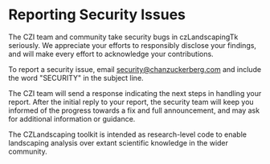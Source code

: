 # Reporting Security Issues

The CZI team and community take security bugs in czLandscapingTk seriously. 
We appreciate your efforts to responsibly disclose your findings, 
and will make every effort to acknowledge your contributions. 

To report a security issue, email security@chanzuckerberg.com and include the word "SECURITY" 
in the subject line.

The CZI team will send a response indicating the next steps in handling your report. 
After the initial reply to your report, the security team will keep you informed of the 
progress towards a fix and full announcement, and may ask for additional information or guidance.

The CZLandscaping toolkit is intended as research-level code to enable landscaping analysis 
over extant scientific knowledge in the wider community.

